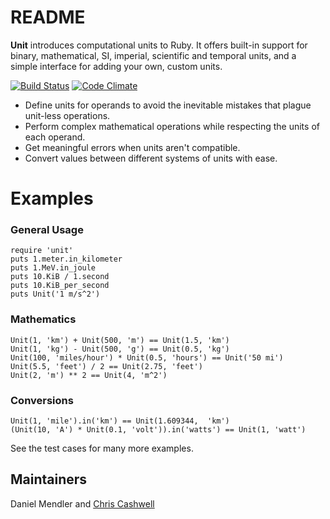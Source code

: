 README
===
**Unit** introduces computational units to Ruby. It offers built-in support for binary, mathematical, SI, imperial, scientific and temporal units, and a simple interface for adding your own, custom units.

[![Build Status](https://secure.travis-ci.org/minad/unit.png?branch=master)](http://travis-ci.org/minad/unit) [![Code Climate](https://codeclimate.com/badge.png)](https://codeclimate.com/github/minad/unit)

- Define units for operands to avoid the inevitable mistakes that plague unit-less operations.
- Perform complex mathematical operations while respecting the units of each operand.
- Get meaningful errors when units aren't compatible.
- Convert values between different systems of units with ease.

Examples
===
### General Usage

    require 'unit'
    puts 1.meter.in_kilometer
    puts 1.MeV.in_joule
    puts 10.KiB / 1.second
    puts 10.KiB_per_second
    puts Unit('1 m/s^2')

### Mathematics

    Unit(1, 'km') + Unit(500, 'm') == Unit(1.5, 'km')
    Unit(1, 'kg') - Unit(500, 'g') == Unit(0.5, 'kg')
    Unit(100, 'miles/hour') * Unit(0.5, 'hours') == Unit('50 mi')
    Unit(5.5, 'feet') / 2 == Unit(2.75, 'feet')
    Unit(2, 'm') ** 2 == Unit(4, 'm^2')

### Conversions

    Unit(1, 'mile').in('km') == Unit(1.609344,  'km')
    (Unit(10, 'A') * Unit(0.1, 'volt')).in('watts') == Unit(1, 'watt')

See the test cases for many more examples.

Maintainers
---
Daniel Mendler and [Chris Cashwell](https://github.com/ccashwell)

